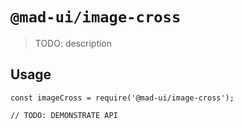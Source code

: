 # `@mad-ui/image-cross`

> TODO: description

## Usage

```
const imageCross = require('@mad-ui/image-cross');

// TODO: DEMONSTRATE API
```

